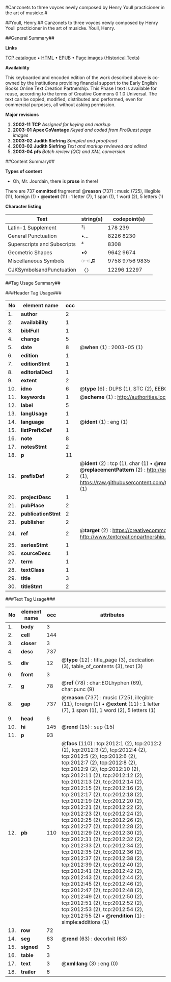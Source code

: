#Canzonets to three voyces newly composed by Henry Youll practicioner in the art of musicke.#

##Youll, Henry.##
Canzonets to three voyces newly composed by Henry Youll practicioner in the art of musicke.
Youll, Henry.

##General Summary##

**Links**

[TCP catalogue](http://www.ota.ox.ac.uk/tcp/)  • 
[HTML](http://tei.it.ox.ac.uk/tcp/Texts-HTML/free/A15/A15843.html)  • 
[EPUB](http://tei.it.ox.ac.uk/tcp/Texts-EPUB/free/A15/A15843.epub) • 
[Page images (Historical Texts)](https://data.historicaltexts.jisc.ac.uk/view?pubId=eebo-99837674e&pageId=eebo-99837674e-2012-1)

**Availability**

This keyboarded and encoded edition of the
	       work described above is co-owned by the institutions
	       providing financial support to the Early English Books
	       Online Text Creation Partnership. This Phase I text is
	       available for reuse, according to the terms of Creative
	       Commons 0 1.0 Universal. The text can be copied,
	       modified, distributed and performed, even for
	       commercial purposes, all without asking permission.

**Major revisions**

1. __2002-11__ __TCP__ *Assigned for keying and markup*
1. __2003-01__ __Apex CoVantage__ *Keyed and coded from ProQuest page images*
1. __2003-02__ __Judith Siefring__ *Sampled and proofread*
1. __2003-02__ __Judith Siefring__ *Text and markup reviewed and edited*
1. __2003-04__ __pfs__ *Batch review (QC) and XML conversion*

##Content Summary##

**Types of content**

  * Oh, Mr. Jourdain, there is **prose** in there!

There are 737 **ommitted** fragments! 
 @__reason__ (737) : music (725), illegible (11), foreign (1)  •  @__extent__ (11) : 1 letter (7), 1 span (1), 1 word (2), 5 letters (1)

**Character listing**


|Text|string(s)|codepoint(s)|
|---|---|---|
|Latin-1 Supplement|²ï|178 239|
|General Punctuation|•…|8226 8230|
|Superscripts             and Subscripts|⁴|8308|
|Geometric Shapes|▪◊|9642 9674|
|Miscellaneous Symbols|☞☜♫|9758 9756 9835|
|CJKSymbolsandPunctuation|〈〉|12296 12297|

##Tag Usage Summary##

###Header Tag Usage###

|No|element name|occ|attributes|
|---|---|---|---|
|1.|__author__|2||
|2.|__availability__|1||
|3.|__biblFull__|1||
|4.|__change__|5||
|5.|__date__|8| @__when__ (1) : 2003-05 (1)|
|6.|__edition__|1||
|7.|__editionStmt__|1||
|8.|__editorialDecl__|1||
|9.|__extent__|2||
|10.|__idno__|6| @__type__ (6) : DLPS (1), STC (2), EEBO-CITATION (1), PROQUEST (1), VID (1)|
|11.|__keywords__|1| @__scheme__ (1) : http://authorities.loc.gov/ (1)|
|12.|__label__|5||
|13.|__langUsage__|1||
|14.|__language__|1| @__ident__ (1) : eng (1)|
|15.|__listPrefixDef__|1||
|16.|__note__|8||
|17.|__notesStmt__|2||
|18.|__p__|11||
|19.|__prefixDef__|2| @__ident__ (2) : tcp (1), char (1)  •  @__matchPattern__ (2) : ([0-9\-]+):([0-9IVX]+) (1), (.+) (1)  •  @__replacementPattern__ (2) : http://eebo.chadwyck.com/downloadtiff?vid=$1&page=$2 (1), https://raw.githubusercontent.com/textcreationpartnership/Texts/master/tcpchars.xml#$1 (1)|
|20.|__projectDesc__|1||
|21.|__pubPlace__|2||
|22.|__publicationStmt__|2||
|23.|__publisher__|2||
|24.|__ref__|2| @__target__ (2) : https://creativecommons.org/publicdomain/zero/1.0/ (1), http://www.textcreationpartnership.org/docs/. (1)|
|25.|__seriesStmt__|1||
|26.|__sourceDesc__|1||
|27.|__term__|1||
|28.|__textClass__|1||
|29.|__title__|3||
|30.|__titleStmt__|2||


###Text Tag Usage###

|No|element name|occ|attributes|
|---|---|---|---|
|1.|__body__|3||
|2.|__cell__|144||
|3.|__closer__|3||
|4.|__desc__|737||
|5.|__div__|12| @__type__ (12) : title_page (3), dedication (3), table_of_contents (3), text (3)|
|6.|__front__|3||
|7.|__g__|78| @__ref__ (78) : char:EOLhyphen (69), char:punc (9)|
|8.|__gap__|737| @__reason__ (737) : music (725), illegible (11), foreign (1)  •  @__extent__ (11) : 1 letter (7), 1 span (1), 1 word (2), 5 letters (1)|
|9.|__head__|6||
|10.|__hi__|145| @__rend__ (15) : sup (15)|
|11.|__p__|93||
|12.|__pb__|110| @__facs__ (110) : tcp:2012:1 (2), tcp:2012:2 (2), tcp:2012:3 (2), tcp:2012:4 (2), tcp:2012:5 (2), tcp:2012:6 (2), tcp:2012:7 (2), tcp:2012:8 (2), tcp:2012:9 (2), tcp:2012:10 (2), tcp:2012:11 (2), tcp:2012:12 (2), tcp:2012:13 (2), tcp:2012:14 (2), tcp:2012:15 (2), tcp:2012:16 (2), tcp:2012:17 (2), tcp:2012:18 (2), tcp:2012:19 (2), tcp:2012:20 (2), tcp:2012:21 (2), tcp:2012:22 (2), tcp:2012:23 (2), tcp:2012:24 (2), tcp:2012:25 (2), tcp:2012:26 (2), tcp:2012:27 (2), tcp:2012:28 (2), tcp:2012:29 (2), tcp:2012:30 (2), tcp:2012:31 (2), tcp:2012:32 (2), tcp:2012:33 (2), tcp:2012:34 (2), tcp:2012:35 (2), tcp:2012:36 (2), tcp:2012:37 (2), tcp:2012:38 (2), tcp:2012:39 (2), tcp:2012:40 (2), tcp:2012:41 (2), tcp:2012:42 (2), tcp:2012:43 (2), tcp:2012:44 (2), tcp:2012:45 (2), tcp:2012:46 (2), tcp:2012:47 (2), tcp:2012:48 (2), tcp:2012:49 (2), tcp:2012:50 (2), tcp:2012:51 (2), tcp:2012:52 (2), tcp:2012:53 (2), tcp:2012:54 (2), tcp:2012:55 (2)  •  @__rendition__ (1) : simple:additions (1)|
|13.|__row__|72||
|14.|__seg__|63| @__rend__ (63) : decorInit (63)|
|15.|__signed__|3||
|16.|__table__|3||
|17.|__text__|3| @__xml:lang__ (3) : eng (0)|
|18.|__trailer__|6||
